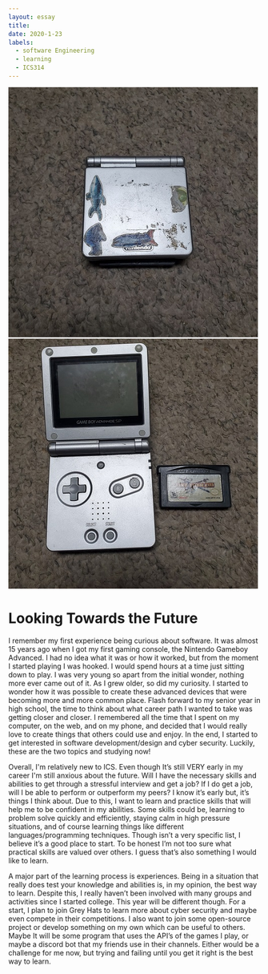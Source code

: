 ```yaml
---
layout: essay
title:
date: 2020-1-23
labels:
  - software Engineering
  - learning
  - ICS314
---
```


<div class="ui small rounded images">
  <img class="ui image" src="/images/gameboy1.jpg">
  <img class="ui image" src="/images/gameboy2.jpg">
</div>

# Looking Towards the Future

I remember my first experience being curious about software.  It was almost 15 years ago when I got my first gaming console, the Nintendo Gameboy Advanced.  I had no idea what it was or how it worked, but from the moment I started playing I was hooked.  I would spend hours at a time just sitting down to play.  I was very young so apart from the initial wonder, nothing more ever came out of it.  As I grew older, so did my curiosity.  I started to wonder how it was possible to create these advanced devices that were becoming more and more common place.  Flash forward to my senior year in high school, the time to think about what career path I wanted to take was getting closer and closer.  I remembered all the time that I spent on my computer, on the web, and on my phone, and decided that I would really love to create things that others could use and enjoy.  In the end, I started to get interested in software development/design and cyber security.  Luckily, these are the two topics and studying now!

Overall, I'm relatively new to ICS.  Even though It’s still VERY early in my career I'm still anxious about the future.  Will I have the necessary skills and abilities to get through a stressful interview and get a job?  If I do get a job, will I be able to perform or outperform my peers?  I know it’s early but, it’s things I think about.  Due to this, I want to learn and practice skills that will help me to be confident in my abilities.  Some skills could be, learning to problem solve quickly and efficiently, staying calm in high pressure situations, and of course learning things like different languages/programming techniques.  Though isn’t a very specific list, I believe it’s a good place to start.  To be honest I’m not too sure what practical skills are valued over others.  I guess that’s also something I would like to learn.

A major part of the learning process is experiences.  Being in a situation that really does test your knowledge and abilities is, in my opinion, the best way to learn.  Despite this, I really haven’t been involved with many groups and activities since I started college.  This year will be different though.  For a start, I plan to join Grey Hats to learn more about cyber security and maybe even compete in their competitions.  I also want to join some open-source project or develop something on my own which can be useful to others.  Maybe It will be some program that uses the API’s of the games I play, or maybe a discord bot that my friends use in their channels.  Either would be a challenge for me now, but trying and failing until you get it right is the best way to learn.
